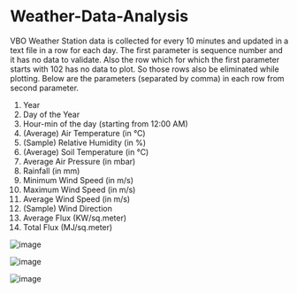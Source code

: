 # Weather-Data-Analysis

VBO Weather Station data is collected for every 10 minutes and updated in a text file in a row for each day. The first parameter is sequence number and it has no data to validate. Also the row which for which the first parameter starts with 102 has no data to plot. So those rows also be eliminated while plotting. Below are the parameters (separated by comma) in each row from second parameter.

1. Year
2. Day of the Year
3. Hour-min of the day (starting from 12:00 AM)
4. (Average) Air Temperature (in °C)
5. (Sample) Relative Humidity (in %)
6. (Average) Soil Temperature (in °C)
7. Average Air Pressure (in mbar)
8. Rainfall (in mm)
9. Minimum Wind Speed (in m/s)
10. Maximum Wind Speed (in m/s)
11. Average Wind Speed (in m/s)
12. (Sample) Wind Direction
13. Average Flux (KW/sq.meter)
14. Total Flux (MJ/sq.meter)

![image](https://github.com/Logeshvar2004/Weather-Data-Analysis/assets/102981016/7c373f6c-c508-4caa-884b-82e458fe1348)

![image](https://github.com/Logeshvar2004/Weather-Data-Analysis/assets/102981016/24a35f2d-d5e1-4992-97db-5d79a2fa919e)

![image](https://github.com/Logeshvar2004/Weather-Data-Analysis/assets/102981016/efef3596-e312-4ff1-a7a0-5092b7ce6dcf)
